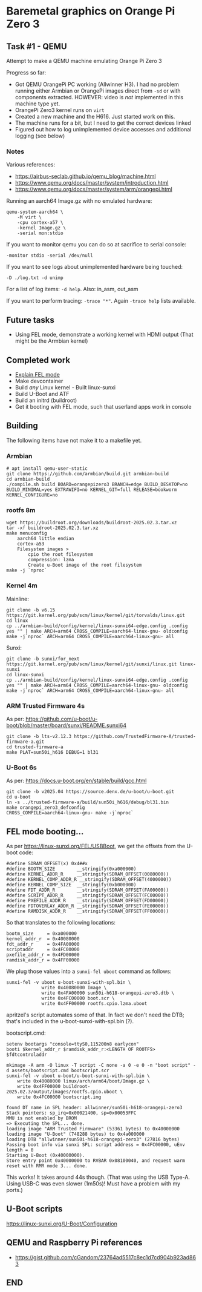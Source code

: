 # Baremetal graphics on Orange Pi Zero 3

## Task #1 - QEMU

Attempt to make a QEMU machine emulating Orange Pi Zero 3

Progress so far:

* Got QEMU OrangePi PC working (Allwinner H3). I had no problem running either
  Armbian or OrangePi images direct from `-sd` or with components extracted.
  HOWEVER: video is *not* implemented in this machine type yet.
* OrangePi Zero3 kernel runs on `virt`
* Created a new machine and the H616. Just started work on this.
* The machine runs for a bit, but I need to get the correct devices linked
* Figured out how to log unimplemented device accesses and additional logging
  (see below)

### Notes

Various references:

* https://airbus-seclab.github.io/qemu_blog/machine.html
* https://www.qemu.org/docs/master/system/introduction.html
* https://www.qemu.org/docs/master/system/arm/orangepi.html

Running an aarch64 Image.gz with no emulated hardware:

```
qemu-system-aarch64 \
    -M virt \
    -cpu cortex-a57 \
    -kernel Image.gz \
    -serial mon:stdio
```

If you want to monitor qemu you can do so at sacrifice to serial console:

```
-monitor stdio -serial /dev/null
```

If you want to see logs about unimplemented hardware being touched:

```
-D ./log.txt -d unimp
```

For a list of log items: `-d help`. Also: in_asm, out_asm

If you want to perform tracing: `-trace "*"`. Again `-trace help` lists available.

## Future tasks

* Using FEL mode, demonstrate a working kernel with HDMI output
  (That might be the Armbian kernel)

## Completed work

* [Explain FEL mode](docs/FEL.md)
* Make devcontainer
* Build *any* Linux kernel - Built linux-sunxi
* Build U-Boot and ATF
* Build an initrd (buildroot)
* Get it booting with FEL mode, such that userland apps work in console

## Building

The following items have not make it to a makefile yet.

### Armbian

```
# apt install qemu-user-static
git clone https://github.com/armbian/build.git armbian-build
cd armbian-build
./compile.sh build BOARD=orangepizero3 BRANCH=edge BUILD_DESKTOP=no BUILD_MINIMAL=yes EXTRAWIFI=no KERNEL_GIT=full RELEASE=bookworm KERNEL_CONFIGURE=no
```

### rootfs 8m

```
wget https://buildroot.org/downloads/buildroot-2025.02.3.tar.xz
tar -xf buildroot-2025.02.3.tar.xz
make menuconfig
    aarch64 little endian
    cortex-a53
    Filesystem images >
        cpio the root filesystem
        compression: lzma
        Create u-Boot image of the root filesystem
make -j `nproc`
```

### Kernel 4m

Mainline:

```
git clone -b v6.15 https://git.kernel.org/pub/scm/linux/kernel/git/torvalds/linux.git
cd linux
cp ../armbian-build/config/kernel/linux-sunxi64-edge.config .config
yes "" | make ARCH=arm64 CROSS_COMPILE=aarch64-linux-gnu- oldconfig
make -j`nproc` ARCH=arm64 CROSS_COMPILE=aarch64-linux-gnu- all

```

Sunxi:

```
git clone -b sunxi/for_next https://git.kernel.org/pub/scm/linux/kernel/git/sunxi/linux.git linux-sunxi
cd linux-sunxi
cp ../armbian-build/config/kernel/linux-sunxi64-edge.config .config
yes "" | make ARCH=arm64 CROSS_COMPILE=aarch64-linux-gnu- oldconfig
make -j`nproc` ARCH=arm64 CROSS_COMPILE=aarch64-linux-gnu- all
```

### ARM Trusted Firmware 4s

As per: https://github.com/u-boot/u-boot/blob/master/board/sunxi/README.sunxi64

```
git clone -b lts-v2.12.3 https://github.com/TrustedFirmware-A/trusted-firmware-a.git
cd trusted-firmware-a
make PLAT=sun50i_h616 DEBUG=1 bl31
```

### U-Boot 6s

As per: https://docs.u-boot.org/en/stable/build/gcc.html

```
git clone -b v2025.04 https://source.denx.de/u-boot/u-boot.git
cd u-boot
ln -s ../trusted-firmware-a/build/sun50i_h616/debug/bl31.bin
make orangepi_zero3_defconfig
CROSS_COMPILE=aarch64-linux-gnu- make -j`nproc`
```

## FEL mode booting...

As per https://linux-sunxi.org/FEL/USBBoot, we get the offsets from the U-boot
code:

```
#define SDRAM_OFFSET(x) 0x4##x
#define BOOTM_SIZE        __stringify(0xa000000)
#define KERNEL_ADDR_R     __stringify(SDRAM_OFFSET(0080000))
#define KERNEL_COMP_ADDR_R __stringify(SDRAM_OFFSET(4000000))
#define KERNEL_COMP_SIZE  __stringify(0xb000000)
#define FDT_ADDR_R        __stringify(SDRAM_OFFSET(FA00000))
#define SCRIPT_ADDR_R     __stringify(SDRAM_OFFSET(FC00000))
#define PXEFILE_ADDR_R    __stringify(SDRAM_OFFSET(FD00000))
#define FDTOVERLAY_ADDR_R __stringify(SDRAM_OFFSET(FE00000))
#define RAMDISK_ADDR_R    __stringify(SDRAM_OFFSET(FF00000))
```

So that translates to the following locations:

```
bootm_size     = 0xa000000
kernel_addr_r  = 0x40080000
fdt_addr_r     = 0x4FA00000
scriptaddr     = 0x4FC00000
pxefile_addr_r = 0x4FD00000
ramdisk_addr_r = 0x4FF00000
```

We plug those values into a `sunxi-fel uboot` command as follows:

```
sunxi-fel -v uboot u-boot-sunxi-with-spl.bin \
             write 0x40080000 Image \
             write 0x4FA00000 sun50i-h618-orangepi-zero3.dtb \
             write 0x4FC00000 boot.scr \
             write 0x4FF00000 rootfs.cpio.lzma.uboot
```

apritzel's script automates some of that. In fact we don't need the DTB; that's
included in the u-boot-sunxi-with-spl.bin (?).

bootscript.cmd:
```
setenv bootargs "console=ttyS0,115200n8 earlycon"
booti $kernel_addr_r $ramdisk_addr_r:<LENGTH OF ROOTFS> $fdtcontroladdr
```

```
mkimage -A arm -O linux -T script -C none -a 0 -e 0 -n "boot script" -d assets/bootscript.cmd bootscript.scr
sunxi-fel -v uboot u-boot/u-boot-sunxi-with-spl.bin \
    write 0x40080000 linux/arch/arm64/boot/Image.gz \
    write 0x4FF00000 buildroot-2025.02.3/output/images/rootfs.cpio.uboot \
    write 0x4FC00000 bootscript.img

found DT name in SPL header: allwinner/sun50i-h618-orangepi-zero3
Stack pointers: sp_irq=0x00021400, sp=0x00053FFC
MMU is not enabled by BROM
=> Executing the SPL... done.
loading image "ARM Trusted Firmware" (53361 bytes) to 0x40000000
loading image "U-Boot" (748288 bytes) to 0x4a000000
loading DTB "allwinner/sun50i-h618-orangepi-zero3" (27816 bytes)
Passing boot info via sunxi SPL: script address = 0x4FC00000, uEnv length = 0
Starting U-Boot (0x40000000).
Store entry point 0x40000000 to RVBAR 0x08100040, and request warm reset with RMR mode 3... done.
```

This works! It takes around 44s though. (That was using the USB Type-A. Using
USB-C was even slower (1m50s)! Must have a problem with my ports.)

## U-Boot scripts

https://linux-sunxi.org/U-Boot/Configuration

## QEMU and Raspberry Pi references

* https://gist.github.com/cGandom/23764ad5517c8ec1d7cd904b923ad863

## END
